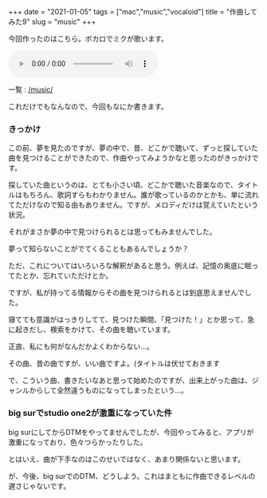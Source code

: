 +++
date = "2021-01-05"
tags = ["mac","music","vocaloid"]
title = "作曲してみた9"
slug = "music"
+++

今回作ったのはこちら。ボカロでミクが歌います。

<audio controls src="/music/kira.mp3"></audio>

一覧 : [/music/](/music/)

これだけでもなんなので、今回もなにか書きます。

### きっかけ

この前、夢を見たのですが、夢の中で、昔、どこかで聴いて、ずっと探していた曲を見つけることができたので、作曲やってみようかなと思ったのがきっかけです。

探していた曲というのは、とても小さい頃、どこかで聴いた音楽なので、タイトルはもちろん、歌詞すらもわかりません。誰が歌っているのかとかも、単に流れてただけなので知る由もありません。ですが、メロディだけは覚えていたという状況。

それがまさか夢の中で見つけられるとは思ってもみませんでした。

夢って知らないことがでてくることもあるんでしょうか？

ただ、これについてはいろいろな解釈があると思う。例えば、記憶の奥底に眠ってたとか、忘れていただけとか。

ですが、私が持ってる情報からその曲を見つけられるとは到底思えませんでした。

寝てても意識がはっきりしてて、見つけた瞬間、「見つけた！」とか思って、急に起きだし、検索をかけて、その曲を聴いています。

正直、私にも何がなんだかよくわからない...。

その曲、昔の曲ですが、いい曲ですよ。(タイトルは伏せておきます

で、こういう曲、書きたいなあと思って始めたのですが、出来上がった曲は、ジャンルからして全然違うものになってしまったという...。

### big surでstudio one2が激重になっていた件

big surにしてからDTMをやってませんでしたが、今回やってみると、アプリが激重になっており、色々つらかったりした。

とはいえ、曲が下手なのはこのせいではなく、あまり関係ないと思います。

が、今後、big surでのDTM、どうしよう。これはまともに作曲できるレベルの遅さじゃないです。


